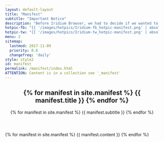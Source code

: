 ```yaml
---
layout: default-layout
title: "Manifest"
subtitle: "Important Notice"
description: "Before Iridium Browser, we had to decide if we wanted to have cutting edge technologies like sandboxed processes, WebRTC, WebUSB … , or if we wanted to use a browser that respects our privacy. So we decided to use the power of free software and build a browser that can do both."
hotpic-fb: "{{ '/images/hotpics/Iridium-fb_hotpic-manifest.png' | absolute_url }}"
hotpic-tw: "{{ '/images/hotpics/Iridium-tw_hotpic-manifest.png' | absolute_url }}"
menu: 2
sitemap:
  lastmod: 2017-11-09
  priority: 0.6
  changefreq: 'daily'
style: style2
id: manifest
permalink: /manifest/index.html
ATTENTION: Content is in a collection see '_manifest'
---
```


<section class="wrapper {{ page.style }} special" id="{{ page.id }}">
<div class="container">
	<header class="major">
		<h2>{% for manifest in site.manifest %} {{ manifest.title }} {% endfor %}</h2>
		<p>{% for manifest in site.manifest %} {{ manifest.subtitle }} {% endfor %}</p>
	</header>
	{% for manifest in site.manifest %}
	{{ manifest.content }}
	{% endfor %}
</div>
</section>
